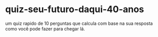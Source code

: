 # quiz-seu-futuro-daqui-40-anos
um quiz rapido de 10 perguntas que calcula com base na sua resposta como você pode fazer para chegar lá.

